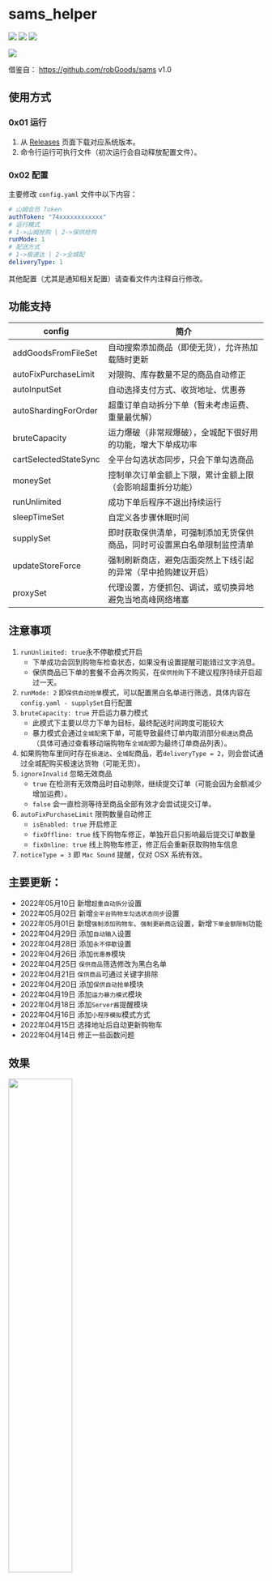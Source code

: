 # sams_helper
[![](https://img.shields.io/github/license/sari3l/sams_helper)](https://github.com/sari3l/sams_helper/blob/main/LICENSE)
[![](https://img.shields.io/github/v/release/sari3l/sams_helper)](https://github.com/sari3l/sams_helper/releases)
[![](https://img.shields.io/github/downloads/sari3l/sams_helper/total)](https://github.com/sari3l/sams_helper/releases)

<img src="https://raw.githubusercontent.com/sari3l/sams_helper/main/pics/sams_helper.png"/>

借鉴自： https://github.com/robGoods/sams v1.0

## 使用方式

### 0x01 运行

1. 从 [Releases](https://github.com/sari3l/sams_helper/releases) 页面下载对应系统版本。
2. 命令行运行可执行文件（初次运行会自动释放配置文件）。

### 0x02 配置

主要修改 `config.yaml` 文件中以下内容：

```yaml
# 山姆会员 Token
authToken: "74xxxxxxxxxxxx"
# 运行模式
# 1->山姆抢购 | 2->保供抢购
runMode: 1
# 配送方式
# 1->极速达 | 2->全城配
deliveryType: 1
```

其他配置（尤其是通知相关配置）请查看文件内注释自行修改。

## 功能支持 

| config                | 简介                                   |
|-----------------------|--------------------------------------|
| addGoodsFromFileSet   | 自动搜索添加商品（即使无货），允许热加载随时更新             |
| autoFixPurchaseLimit  | 对限购、库存数量不足的商品自动修正                    |
| autoInputSet          | 自动选择支付方式、收货地址、优惠券                    |
| autoShardingForOrder  | 超重订单自动拆分下单（暂未考虑运费、重量最优解）             |
| bruteCapacity         | 运力爆破（非常规爆破），全城配下很好用的功能，增大下单成功率       |
| cartSelectedStateSync | 全平台勾选状态同步，只会下单勾选商品                   |
| moneySet              | 控制单次订单金额上下限，累计金额上限（会影响超重拆分功能）        |
| runUnlimited          | 成功下单后程序不退出持续运行                       |
| sleepTimeSet          | 自定义各步骤休眠时间                           |
| supplySet             | 即时获取保供清单，可强制添加无货保供商品，同时可设置黑白名单限制监控清单 |
| updateStoreForce      | 强制刷新商店，避免店面突然上下线引起的异常（早中抢购建议开启）      |
| proxySet              | 代理设置，方便抓包、调试，或切换异地避免当地高峰网络堵塞         |

## 注意事项

1. `runUnlimited: true`永不停歇模式开启
   - 下单成功会回到购物车检查状态，如果没有设置提醒可能错过文字消息。
   - 保供商品已下单的套餐不会再次购买，在`保供抢购`下不建议程序持续开启超过一天。
2. `runMode: 2` 即`保供自动抢单`模式，可以配置黑白名单进行筛选，具体内容在`config.yaml - supplySet`自行配置
3. `bruteCapacity: true` 开启运力暴力模式 
   - 此模式下主要以尽力下单为目标，最终配送时间跨度可能较大
   - 暴力模式会通过`全城配`来下单，可能导致最终订单内取消部分`极速达`商品（具体可通过查看移动端购物车`全城配`即为最终订单商品列表）。
4. 如果购物车里同时存在`极速达`、`全城配`商品，若`deliveryType = 2`，则会尝试通过全城配购买极速达货物（可能无货）。
5. `ignoreInvalid` 忽略无效商品
   - `true` 在检测有无效商品时自动剔除，继续提交订单（可能会因为金额减少增加运费）。
   - `false` 会一直检测等待至商品全部有效才会尝试提交订单。
6. `autoFixPurchaseLimit` 限购数量自动修正
   - `isEnabled: true` 开启修正
   - `fixOffline: true` 线下购物车修正，单独开启只影响最后提交订单数量
   - `fixOnline: true` 线上购物车修正，修正后会重新获取购物车信息
7. `noticeType = 3` 即 `Mac Sound` 提醒，仅对 OSX 系统有效。

## 主要更新：

- 2022年05月10日 新增`超重自动拆分`设置
- 2022年05月02日 新增`全平台购物车勾选状态同步`设置
- 2022年05月01日 新增`强制添加购物车`、`强制更新商店`设置，新增`下单金额限制`功能
- 2022年04月29日 添加`自动输入`设置
- 2022年04月28日 添加`永不停歇`设置
- 2022年04月26日 添加`优惠券`模块
- 2022年04月25日 `保供商品`筛选修改为黑白名单
- 2022年04月21日 `保供商品`可通过关键字排除
- 2022年04月20日 添加`保供自动抢单`模块
- 2022年04月19日 添加`运力暴力模式`模块
- 2022年04月18日 添加`Server酱`提醒模块
- 2022年04月16日 添加`小程序模拟`模式方式
- 2022年04月15日 选择地址后自动更新购物车
- 2022年04月14日 修正一些函数问题

## 效果

<img src="https://raw.githubusercontent.com/sari3l/sams_helper/main/pics/pic_1.jpeg" width="50%"/><br/>
<img src="https://raw.githubusercontent.com/sari3l/sams_helper/main/pics/pic_2.png" width="50%"/><br/>

## 声明

本项目仅供学习交流，严禁用作商业行为，特别禁止黄牛加价代抢等！

因违法违规等不当使用导致的后果与本人无关，如有任何问题可联系本人删除！
